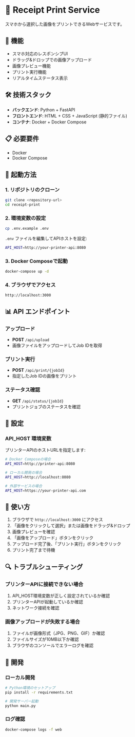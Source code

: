 # 📱 Receipt Print Service

スマホから選択した画像をプリントできるWebサービスです。

## 🚀 機能

- スマホ対応のレスポンシブUI
- ドラッグ&ドロップでの画像アップロード  
- 画像プレビュー機能
- プリント実行機能
- リアルタイムステータス表示

## 🛠 技術スタック

- **バックエンド**: Python + FastAPI
- **フロントエンド**: HTML + CSS + JavaScript (静的ファイル)
- **コンテナ**: Docker + Docker Compose

## 📋 必要要件

- Docker
- Docker Compose

## 🚀 起動方法

### 1. リポジトリのクローン

```bash
git clone <repository-url>
cd receipt-print
```

### 2. 環境変数の設定

```bash
cp .env.example .env
```

`.env` ファイルを編集してAPIホストを設定:

```bash
API_HOST=http://your-printer-api:8080
```

### 3. Docker Composeで起動

```bash
docker-compose up -d
```

### 4. ブラウザでアクセス

```
http://localhost:3000
```

## 📊 API エンドポイント

### アップロード
- **POST** `/api/upload`
- 画像ファイルをアップロードしてJob IDを取得

### プリント実行  
- **POST** `/api/print/{jobId}`
- 指定したJob IDの画像をプリント

### ステータス確認
- **GET** `/api/status/{jobId}`
- プリントジョブのステータスを確認

## 🔧 設定

### API_HOST 環境変数

プリンターAPIのホストURLを指定します:

```bash
# Docker Composeの場合
API_HOST=http://printer-api:8080

# ローカル開発の場合  
API_HOST=http://localhost:8080

# 外部サービスの場合
API_HOST=https://your-printer-api.com
```

## 📱 使い方

1. ブラウザで `http://localhost:3000` にアクセス
2. 「画像をクリックして選択」または画像をドラッグ&ドロップ
3. 画像プレビューを確認
4. 「画像をアップロード」ボタンをクリック
5. アップロード完了後、「プリント実行」ボタンをクリック
6. プリント完了まで待機

## 🔍 トラブルシューティング

### プリンターAPIに接続できない場合

1. API_HOST環境変数が正しく設定されているか確認
2. プリンターAPIが起動しているか確認
3. ネットワーク接続を確認

### 画像アップロードが失敗する場合

1. ファイルが画像形式（JPG、PNG、GIF）か確認
2. ファイルサイズが10MB以下か確認
3. ブラウザのコンソールでエラーログを確認

## 📝 開発

### ローカル開発

```bash
# Python環境のセットアップ
pip install -r requirements.txt

# 開発サーバー起動
python main.py
```

### ログ確認

```bash
docker-compose logs -f web
```